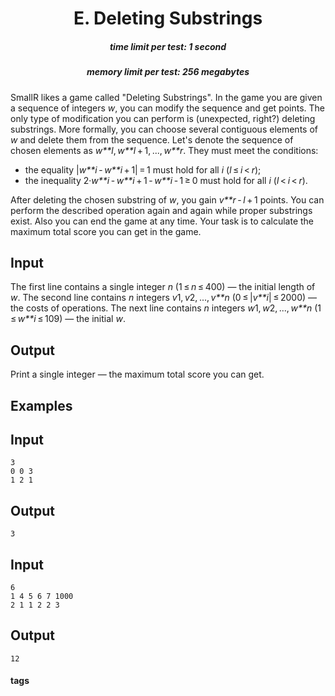 <h1 style='text-align: center;'> E. Deleting Substrings</h1>

<h5 style='text-align: center;'>time limit per test: 1 second</h5>
<h5 style='text-align: center;'>memory limit per test: 256 megabytes</h5>

SmallR likes a game called "Deleting Substrings". In the game you are given a sequence of integers *w*, you can modify the sequence and get points. The only type of modification you can perform is (unexpected, right?) deleting substrings. More formally, you can choose several contiguous elements of *w* and delete them from the sequence. Let's denote the sequence of chosen elements as *w**l*, *w**l* + 1, ..., *w**r*. They must meet the conditions:

* the equality |*w**i* - *w**i* + 1| = 1 must hold for all *i* (*l* ≤ *i* < *r*);
* the inequality 2·*w**i* - *w**i* + 1 - *w**i* - 1 ≥ 0 must hold for all *i* (*l* < *i* < *r*).

After deleting the chosen substring of *w*, you gain *v**r* - *l* + 1 points. You can perform the described operation again and again while proper substrings exist. Also you can end the game at any time. Your task is to calculate the maximum total score you can get in the game.

## Input

The first line contains a single integer *n* (1 ≤ *n* ≤ 400) — the initial length of *w*. The second line contains *n* integers *v*1, *v*2, ..., *v**n* (0 ≤ |*v**i*| ≤ 2000) — the costs of operations. The next line contains *n* integers *w*1, *w*2, ..., *w**n* (1 ≤ *w**i* ≤ 109) — the initial *w*.

## Output

Print a single integer — the maximum total score you can get.

## Examples

## Input


```
3  
0 0 3  
1 2 1  

```
## Output


```
3
```
## Input


```
6  
1 4 5 6 7 1000  
2 1 1 2 2 3  

```
## Output


```
12
```


#### tags 

